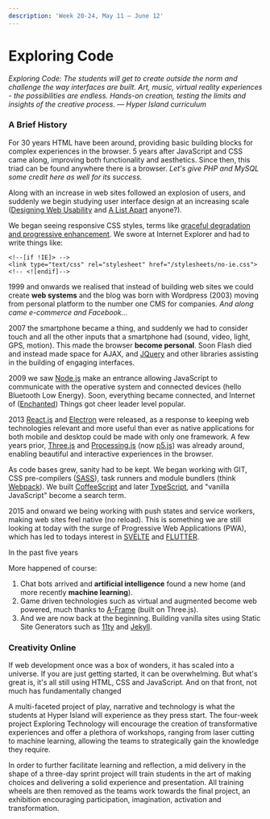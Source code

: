 ```yaml
---
description: 'Week 20-24, May 11 — June 12'
---
```


# Exploring Code

_Exploring Code: The students will get to create outside the norm and challenge the way interfaces are built. Art, music, virtual reality experiences - the possibilities are endless. Hands-on creation, testing the limits and insights of the creative process. — Hyper Island curriculum_

### A Brief History

For 30 years HTML have been around, providing basic building blocks for complex experiences in the browser. 5 years after JavaScript and CSS came along, improving both functionality and aesthetics. Since then, this triad can be found anywhere there is a browser. _Let's give PHP and MySQL some credit here as well for its success._

Along with an increase in web sites followed an explosion of users, and suddenly we begin studying user interface design at an increasing scale \([Designing Web Usability](https://www.nngroup.com/books/designing-web-usability/) and [A List Apart](https://alistapart.com/) anyone?\). 

We began seeing responsive CSS styles, terms like [graceful degradation and progressive enhancement](https://www.w3.org/wiki/Graceful_degradation_versus_progressive_enhancement). We swore at Internet Explorer and had to write things like:

```markup
<!--[if !IE]> -->
<link type="text/css" rel="stylesheet" href="/stylesheets/no-ie.css">
<!-- <![endif]-->
```

1999 and onwards we realised that instead of building web sites we could create **web systems** and the blog was born with Wordpress \(2003\) moving from personal platform to the number one CMS for companies. _And along came e-commerce and Facebook…_

2007 the smartphone became a thing, and suddenly we had to consider touch and all the other inputs that a smartphone had \(sound, video, light, GPS, motion\). This made the browser **become personal**. Soon Flash died and instead made space for AJAX, and [JQuery](https://jquery.org/) and other libraries assisting in the building of engaging interfaces.

2009 we saw [Node.js](https://nodejs.org/) make an entrance allowing JavaScript to communicate with the operative system and connected devices \(hello Bluetooth Low Energy\). Soon, everything became connected, and Internet of \([Enchanted](http://enchantedobjects.com/)\) Things got cheer leader level popular. 

2013 [React.js](https://reactjs.org/) and [Electron](https://www.electronjs.org/) were released, as a response to keeping web technologies relevant and more useful than ever as native applications for both mobile and desktop could be made with only one framework. A few years prior, [Three.js](https://threejs.org/) and [Processing.js](http://processingjs.org/) \(now [p5.js](https://p5js.org/)\) was already around, enabling beautiful  and interactive experiences in the browser.

As code bases grew, sanity had to be kept. We began working with GIT, CSS pre-compilers \([SASS](https://sass-lang.com/)\), task runners and module bundlers \(think [Webpack](https://webpack.js.org/)\). We built [CoffeeScript](https://coffeescript.org/) and later [TypeScript](https://www.typescriptlang.org/), and "vanilla JavaScript" become a search term.

2015 and onward we being working with push states and service workers, making web sites feel native \(no reload\). This is something we are still looking at today with the surge of Progressive Web Applications \(PWA\), which has led to todays interest in [SVELTE](https://svelte.dev/) and [FLUTTER](https://flutter.dev/).

In the past five years

More happened of course:

1. Chat bots arrived and **artificial intelligence** found a new home \(and more recently **machine learning**\). 
2. Game driven technologies such as virtual and augmented become web powered, much thanks to [A-Frame](https://aframe.io/) \(built on Three.js\).
3. And we are now back at the beginning. Building vanilla sites using Static Site Generators such as [11ty](https://www.11ty.dev/) and [Jekyll](https://jekyllrb.com/).



### Creativity Online

If web development once was a box of wonders, it has scaled into a universe. If you are just getting started, it can be overwhelming. But what's great is, it's all still using HTML, CSS and JavaScript. And on that front, not much has fundamentally changed 



A multi-faceted project of play, narrative and technology is what the students at Hyper Island will experience as they press start. The four-week project Exploring Technology will encourage the creation of transformative experiences and offer a plethora of workshops, ranging from laser cutting to machine learning, allowing the teams to strategically gain the knowledge they require.

In order to further facilitate learning and reflection, a mid delivery in the shape of a three-day sprint project will train students in the art of making choices and delivering a solid experience and presentation. All training wheels are then removed as the teams work towards the final project, an exhibition encouraging participation, imagination, activation and transformation.

